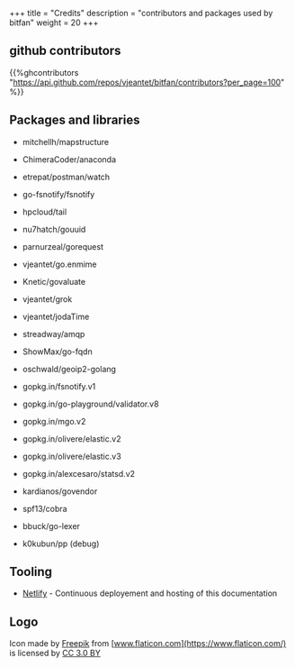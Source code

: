 +++
title = "Credits"
description = "contributors and packages used by bitfan"
weight = 20
+++


## github contributors
{{%ghcontributors "https://api.github.com/repos/vjeantet/bitfan/contributors?per_page=100" %}}


## Packages and libraries
* mitchellh/mapstructure
* ChimeraCoder/anaconda
* etrepat/postman/watch
* go-fsnotify/fsnotify
* hpcloud/tail
* nu7hatch/gouuid
* parnurzeal/gorequest
* vjeantet/go.enmime
* Knetic/govaluate
* vjeantet/grok
* vjeantet/jodaTime
* streadway/amqp
* ShowMax/go-fqdn
* oschwald/geoip2-golang
* gopkg.in/fsnotify.v1
* gopkg.in/go-playground/validator.v8
* gopkg.in/mgo.v2
* gopkg.in/olivere/elastic.v2
* gopkg.in/olivere/elastic.v3
* gopkg.in/alexcesaro/statsd.v2
* kardianos/govendor 
* spf13/cobra
* bbuck/go-lexer

* k0kubun/pp (debug)

## Tooling
* [Netlify](https://www.netlify.com) - Continuous deployement and hosting of this documentation

## Logo
Icon made by [Freepik](http://www.freepik.com) from [www.flaticon.com](https://www.flaticon.com/) is licensed by [CC 3.0 BY](http://creativecommons.org/licenses/by/3.0/)

